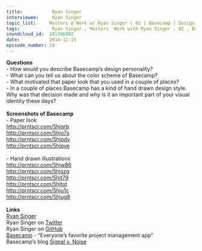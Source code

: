 ```yaml
--- 
title:           Ryan Singer 
interviewee:     Ryan Singer 
topic_list:     Masters @ Work w/ Ryan Singer | 02 | Basecamp | Design personality | Color scheme | Paper look | Visual identity
tags:            Ryan Singer , Masters  Work with Ryan Singer , 02 , Basecamp , Design personality , Color scheme , Paper look , Visual identity
soundcloud_id:  181786002
date:           2014-12-15
episode_number: 19
---
```


<p class="show_notes_display"><b>Questions</b><br>- How would you describe Basecamp’s design personality?<br>- What can you tell us about the color scheme of Basecamp?<br>- What motivated that paper look that you used in a couple of places?<br>- In a couple of places Basecamp has a kind of hand drawn design style. Why was that decision made and why is it an important part of your visual identity these days?<br><br><b>Screenshots of Basecamp<br></b>- Paper look<br><a rel="nofollow" target="_blank" href="http://prntscr.com/5hjqrb">http://prntscr.com/5hjqrb</a><br><a rel="nofollow" target="_blank" href="http://prntscr.com/5hjo7s">http://prntscr.com/5hjo7s</a><br><a rel="nofollow" target="_blank" href="http://prntscr.com/5hjpdv">http://prntscr.com/5hjpdv</a><br><a rel="nofollow" target="_blank" href="http://prntscr.com/5hjpye">http://prntscr.com/5hjpye</a><br><br>- Hand drawn illustrations<br><a rel="nofollow" target="_blank" href="http://prntscr.com/5hjw86">http://prntscr.com/5hjw86</a><br><a rel="nofollow" target="_blank" href="http://prntscr.com/5hjszg">http://prntscr.com/5hjszg</a><br><a rel="nofollow" target="_blank" href="http://prntscr.com/5hjt79">http://prntscr.com/5hjt79</a><br><a rel="nofollow" target="_blank" href="http://prntscr.com/5hjtot">http://prntscr.com/5hjtot</a><br><a rel="nofollow" target="_blank" href="http://prntscr.com/5hju1c">http://prntscr.com/5hju1c</a><br><a rel="nofollow" target="_blank" href="http://prntscr.com/5hjug8">http://prntscr.com/5hjug8</a><br><br><b>Links</b><br><a rel="nofollow" target="_blank" href="http://feltpresence.com/">Ryan Singer</a><br>Ryan Singer on <a rel="nofollow" target="_blank" href="https://twitter.com/rjs">Twitter</a><br>Ryan Singer on <a rel="nofollow" target="_blank" href="https://github.com/rjs">GitHub</a><br><a rel="nofollow" target="_blank" href="https://basecamp.com/">Basecamp</a> - “Everyone’s favorite project management app”<br>Basecamp’s blog <a rel="nofollow" target="_blank" href="https://signalvnoise.com/">Signal v. Noise</a><br><br><br></p>
